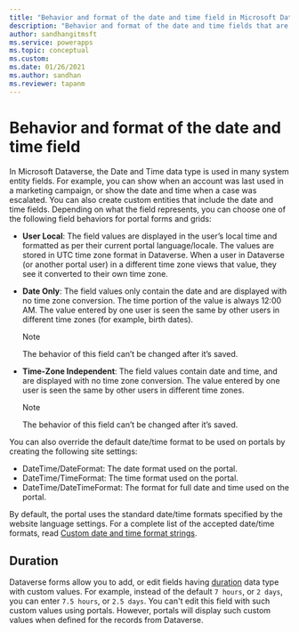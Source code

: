 ```yaml
---
title: "Behavior and format of the date and time field in Microsoft Dataverse | MicrosoftDocs"
description: "Behavior and format of the date and time fields that are used in a portal."
author: sandhangitmsft
ms.service: powerapps
ms.topic: conceptual
ms.custom: 
ms.date: 01/26/2021
ms.author: sandhan
ms.reviewer: tapanm
---
```


# Behavior and format of the date and time field

In Microsoft Dataverse, the Date and Time data type is used in many system entity fields. For example, you can show when an account was last used in a marketing campaign, or show the date and time when a case was escalated. You can also create custom entities that include the date and time fields. Depending on what the field represents, you can choose one of the following field behaviors for portal forms and grids: 
- **User Local**: The field values are displayed in the user’s local time and formatted as per their current portal language/locale. The values are stored in UTC time zone format in Dataverse. When a user in Dataverse (or another portal user) in a different time zone views that value, they see it converted to their own time zone.
- **Date Only**: The field values only contain the date and are displayed with no time zone conversion. The time portion of the value is always 12:00 AM. The value entered by one user is seen the same by other users in different time zones (for example, birth dates).
  
  > [!Note]
  > The behavior of this field can’t be changed after it’s saved.
  
- **Time-Zone Independent**: The field values contain date and time, and are displayed with no time zone conversion. The value entered by one user is seen the same by other users in different time zones.
  
  > [!Note]
  > The behavior of this field can’t be changed after it’s saved.

You can also override the default date/time format to be used on portals by creating the following site settings:
- DateTime/DateFormat: The date format used on the portal. 
- DateTime/TimeFormat: The time format used on the portal. 
- DateTime/DateTimeFormat: The format for full date and time used on the portal.

By default, the portal uses the standard date/time formats specified by the website language settings. For a complete list of the accepted date/time formats, read [Custom date and time format strings](https://docs.microsoft.com/dotnet/standard/base-types/custom-date-and-time-format-strings).

## Duration

Dataverse forms allow you to add, or edit fields having [duration](../../data-platform/create-edit-field-portal.md) data type with custom values. For example, instead of the default `7 hours`, or `2 days`, you can enter `7.5 hours`, or `2.5 days`. You can't edit this field with such custom values using portals. However, portals will display such custom values when defined for the records from Dataverse.
